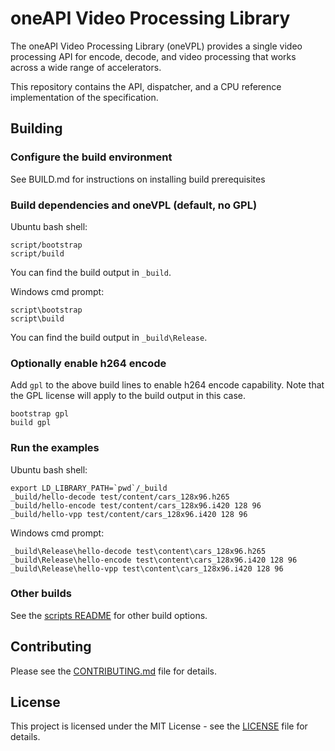 # oneAPI Video Processing Library

The oneAPI Video Processing Library (oneVPL) provides a single video processing
API for encode, decode, and video processing that works across a wide range of
accelerators.

This repository contains the API, dispatcher, and a CPU reference implementation
of the specification.

## Building

### Configure the build environment

See BUILD.md for instructions on installing build prerequisites


### Build dependencies and oneVPL (default, no GPL)

Ubuntu bash shell:
```
script/bootstrap
script/build
```

You can find the build output in `_build`.

Windows cmd prompt:
```
script\bootstrap
script\build
```

You can find the build output in `_build\Release`.

### Optionally enable h264 encode

Add `gpl` to the above build lines to enable h264 encode capability. Note that
the GPL license will apply to the build output in this case.

```
bootstrap gpl
build gpl
```

### Run the examples

Ubuntu bash shell:
```
export LD_LIBRARY_PATH=`pwd`/_build
_build/hello-decode test/content/cars_128x96.h265
_build/hello-encode test/content/cars_128x96.i420 128 96
_build/hello-vpp test/content/cars_128x96.i420 128 96
```

Windows cmd prompt:
```
_build\Release\hello-decode test\content\cars_128x96.h265
_build\Release\hello-encode test\content\cars_128x96.i420 128 96
_build\Release\hello-vpp test\content\cars_128x96.i420 128 96
```


### Other builds

See the [scripts README](script/README.md) for other build options.

## Contributing

Please see the [CONTRIBUTING.md](CONTRIBUTING.md) file for details.

## License

This project is licensed under the MIT License - see the [LICENSE](LICENSE) file
for details.